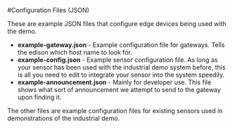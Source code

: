 #Configuration Files (JSON)

These are example JSON files that configure edge devices being used with the demo.

* **example-gateway.json** - Example configuration file for gateways.  Tells the edison which host name to look for.
* **example-config.json** - Example sensor configuration file.  As long as your sensor has been used with the industrial demo system before, this is all you need to edit to integrate your sensor into the system speedily.
* **example-announcement.json** - Mainly for developer use.  This file shows what sort of announcement we attempt to send to the gateway upon finding it.

The other files are example configuration files for existing sensors used in demonstrations of the industrial demo.
